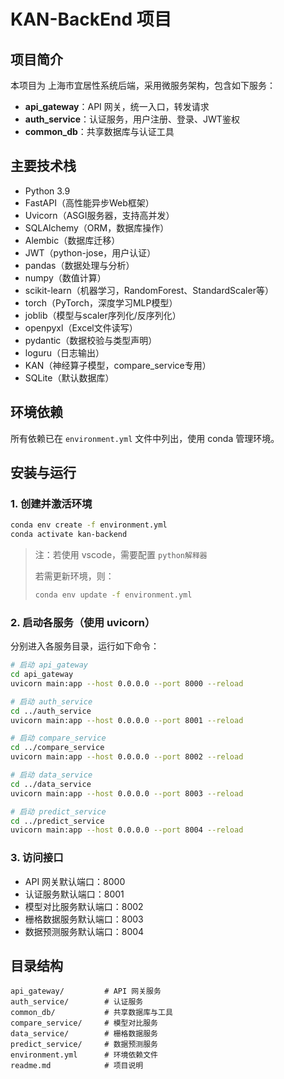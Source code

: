 # KAN-BackEnd 项目

## 项目简介
本项目为 上海市宜居性系统后端，采用微服务架构，包含如下服务：
- **api_gateway**：API 网关，统一入口，转发请求
- **auth_service**：认证服务，用户注册、登录、JWT鉴权
- **common_db**：共享数据库与认证工具

## 主要技术栈
- Python 3.9
- FastAPI（高性能异步Web框架）
- Uvicorn（ASGI服务器，支持高并发）
- SQLAlchemy（ORM，数据库操作）
- Alembic（数据库迁移）
- JWT（python-jose，用户认证）
- pandas（数据处理与分析）
- numpy（数值计算）
- scikit-learn（机器学习，RandomForest、StandardScaler等）
- torch（PyTorch，深度学习MLP模型）
- joblib（模型与scaler序列化/反序列化）
- openpyxl（Excel文件读写）
- pydantic（数据校验与类型声明）
- loguru（日志输出）
- KAN（神经算子模型，compare_service专用）
- SQLite（默认数据库）

## 环境依赖
所有依赖已在 `environment.yml` 文件中列出，使用 conda 管理环境。

## 安装与运行

### 1. 创建并激活环境
```bash
conda env create -f environment.yml
conda activate kan-backend
```
> 注：若使用 vscode，需要配置 `python解释器`
>
> 若需更新环境，则：
>
> ```bash
> conda env update -f environment.yml
> ```

### 2. 启动各服务（使用 uvicorn）
分别进入各服务目录，运行如下命令：

```bash
# 启动 api_gateway
cd api_gateway
uvicorn main:app --host 0.0.0.0 --port 8000 --reload

# 启动 auth_service
cd ../auth_service
uvicorn main:app --host 0.0.0.0 --port 8001 --reload

# 启动 compare_service
cd ../compare_service
uvicorn main:app --host 0.0.0.0 --port 8002 --reload

# 启动 data_service
cd ../data_service
uvicorn main:app --host 0.0.0.0 --port 8003 --reload

# 启动 predict_service
cd ../predict_service
uvicorn main:app --host 0.0.0.0 --port 8004 --reload

```

### 3. 访问接口
- API 网关默认端口：8000
- 认证服务默认端口：8001
- 模型对比服务默认端口：8002
- 栅格数据服务默认端口：8003
- 数据预测服务默认端口：8004

## 目录结构
```
api_gateway/         # API 网关服务
auth_service/        # 认证服务
common_db/           # 共享数据库与工具
compare_service/     # 模型对比服务
data_service/        # 栅格数据服务
predict_service/     # 数据预测服务
environment.yml      # 环境依赖文件
readme.md            # 项目说明
```

